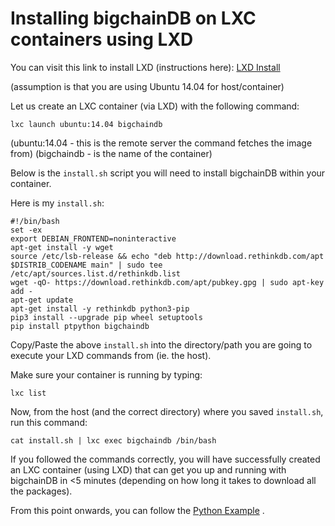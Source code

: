 # Installing bigchainDB on LXC containers using LXD

You can visit this link to install LXD (instructions here): [LXD Install](https://linuxcontainers.org/lxd/getting-started-cli/)

(assumption is that you are using Ubuntu 14.04 for host/container)

Let us create an LXC container (via LXD) with the following command:

`lxc launch ubuntu:14.04 bigchaindb`

(ubuntu:14.04 - this is the remote server the command fetches the image from)
(bigchaindb - is the name of the container)

Below is the `install.sh` script you will need to install bigchainDB within your container.

Here is my `install.sh`:

```
#!/bin/bash
set -ex
export DEBIAN_FRONTEND=noninteractive
apt-get install -y wget
source /etc/lsb-release && echo "deb http://download.rethinkdb.com/apt $DISTRIB_CODENAME main" | sudo tee /etc/apt/sources.list.d/rethinkdb.list
wget -qO- https://download.rethinkdb.com/apt/pubkey.gpg | sudo apt-key add -
apt-get update
apt-get install -y rethinkdb python3-pip
pip3 install --upgrade pip wheel setuptools
pip install ptpython bigchaindb
```

Copy/Paste the above `install.sh` into the directory/path you are going to execute your LXD commands from (ie. the host).

Make sure your container is running by typing:

`lxc list`

Now, from the host (and the correct directory) where you saved `install.sh`, run this command:

`cat install.sh | lxc exec bigchaindb /bin/bash`

If you followed the commands correctly, you will have successfully created an LXC container (using LXD) that can get you up and running with bigchainDB in <5 minutes (depending on how long it takes to download all the packages).

From this point onwards, you can follow the [Python Example](https://bigchaindb.readthedocs.io/en/latest/drivers-clients/python-server-api-examples.html) .